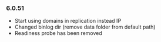 ### 6.0.51

* Start using domains in replication instead IP 
* Changed binlog dir (remove data folder from default path)
* Readiness probe has been removed

